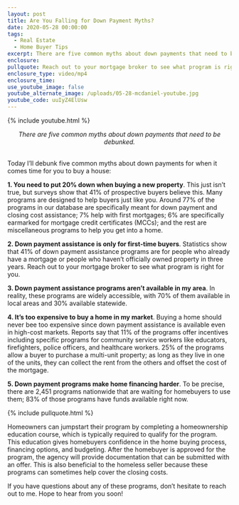 ```yaml
---
layout: post
title: Are You Falling for Down Payment Myths?
date: 2020-05-28 00:00:00
tags:
  - Real Estate
  - Home Buyer Tips
excerpt: There are five common myths about down payments that need to be debunked.
enclosure:
pullquote: Reach out to your mortgage broker to see what program is right for you!
enclosure_type: video/mp4
enclosure_time:
use_youtube_image: false
youtube_alternate_image: /uploads/05-28-mcdaniel-youtube.jpg
youtube_code: uuIyZ4ElUsw
---
```


{% include youtube.html %}

<center><em>There are five common myths about down payments that need to be debunked.</em></center>

<br>Today I’ll debunk five common myths about down payments for when it comes time for you to buy a house:

**1\. You need to put 20% down when buying a new property**. This just isn’t true, but surveys show that 41% of prospective buyers believe this. Many programs are designed to help buyers just like you. Around 77% of the programs in our database are specifically meant for down payment and closing cost assistance; 7% help with first mortgages; 6% are specifically earmarked for mortgage credit certificates (MCCs); and the rest are miscellaneous programs to help you get into a home.

**2\. Down payment assistance is only for first-time buyers**. Statistics show that 41% of down payment assistance programs are for people who already have a mortgage or people who haven’t officially owned property in three years. Reach out to your mortgage broker to see what program is right for you.

**3\. Down payment assistance programs aren’t available in my area**. In reality, these programs are widely accessible, with 70% of them available in local areas and 30% available statewide.

**4\. It’s too expensive to buy a home in my market**. Buying a home should never bee too expensive since down payment assistance is available even in high-cost markets. Reports say that 11% of the programs offer incentives including specific programs for community service workers like educators, firefighters, police officers, and healthcare workers. 25% of the programs allow a buyer to purchase a multi-unit property; as long as they live in one of the units, they can collect the rent from the others and offset the cost of the mortgage.

**5\. Down payment programs make home financing harder**. To be precise, there are 2,451 programs nationwide that are waiting for homebuyers to use them; 83% of those programs have funds available right now.

{% include pullquote.html %}

Homeowners can jumpstart their program by completing a homeownership education course, which is typically required to qualify for the program. This education gives homebuyers confidence in the home buying process, financing options, and budgeting. After the homebuyer is approved for the program, the agency will provide documentation that can be submitted with an offer. This is also beneficial to the homeless seller because these programs can sometimes help cover the closing costs.

If you have questions about any of these programs, don’t hesitate to reach out to me. Hope to hear from you soon\!